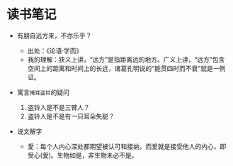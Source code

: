 # 读书笔记

* 有朋自远方来，不亦乐乎？
    * 出处：《论语·学而》
    * 我的理解：狭义上讲，“远方”是指距离远的地方。广义上讲，“远方”包含空间上的距离和时间上的长远，诸葛孔明说的“能贯四时而不衰”就是一例证。

* 寓言`掩耳盗铃`的疑问
    1. 盗铃人是不是三臂人？
    2. 盗铃人是不是有一只耳朵失聪？

* 说文解字
    * 愛：每个人内心深处都期望被认可和接纳，而爱就是接受他人的内心，即受心(愛)。生物如是，非生物未必不是。

